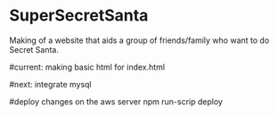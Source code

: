 # SuperSecretSanta
Making of a website that aids a group of friends/family who want to do Secret Santa.

#current: making basic html for index.html

#next: integrate mysql

#deploy changes on the aws server
npm run-scrip deploy
